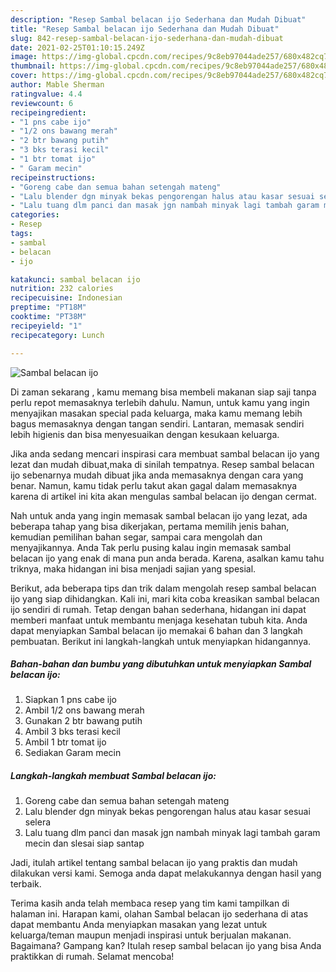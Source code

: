 ```yaml
---
description: "Resep Sambal belacan ijo Sederhana dan Mudah Dibuat"
title: "Resep Sambal belacan ijo Sederhana dan Mudah Dibuat"
slug: 842-resep-sambal-belacan-ijo-sederhana-dan-mudah-dibuat
date: 2021-02-25T01:10:15.249Z
image: https://img-global.cpcdn.com/recipes/9c8eb97044ade257/680x482cq70/sambal-belacan-ijo-foto-resep-utama.jpg
thumbnail: https://img-global.cpcdn.com/recipes/9c8eb97044ade257/680x482cq70/sambal-belacan-ijo-foto-resep-utama.jpg
cover: https://img-global.cpcdn.com/recipes/9c8eb97044ade257/680x482cq70/sambal-belacan-ijo-foto-resep-utama.jpg
author: Mable Sherman
ratingvalue: 4.4
reviewcount: 6
recipeingredient:
- "1 pns cabe ijo"
- "1/2 ons bawang merah"
- "2 btr bawang putih"
- "3 bks terasi kecil"
- "1 btr tomat ijo"
- " Garam mecin"
recipeinstructions:
- "Goreng cabe dan semua bahan setengah mateng"
- "Lalu blender dgn minyak bekas pengorengan halus atau kasar sesuai selera"
- "Lalu tuang dlm panci dan masak jgn nambah minyak lagi tambah garam mecin dan slesai siap santap"
categories:
- Resep
tags:
- sambal
- belacan
- ijo

katakunci: sambal belacan ijo 
nutrition: 232 calories
recipecuisine: Indonesian
preptime: "PT18M"
cooktime: "PT38M"
recipeyield: "1"
recipecategory: Lunch

---
```



![Sambal belacan ijo](https://img-global.cpcdn.com/recipes/9c8eb97044ade257/680x482cq70/sambal-belacan-ijo-foto-resep-utama.jpg)

Di zaman  sekarang , kamu memang bisa membeli makanan siap saji tanpa perlu repot memasaknya terlebih dahulu. Namun, untuk kamu yang ingin menyajikan masakan special pada keluarga, maka kamu memang lebih bagus memasaknya dengan tangan sendiri. Lantaran, memasak sendiri lebih higienis dan bisa menyesuaikan dengan kesukaan keluarga.

Jika anda sedang mencari inspirasi cara membuat sambal belacan ijo yang lezat dan mudah dibuat,maka di sinilah tempatnya. Resep sambal belacan ijo  sebenarnya mudah dibuat jika anda memasaknya dengan cara yang benar. Namun, kamu tidak perlu takut akan gagal dalam memasaknya 
karena di artikel ini kita akan mengulas sambal belacan ijo dengan cermat.  



Nah untuk anda yang ingin memasak sambal belacan ijo yang lezat, ada beberapa tahap yang bisa dikerjakan, pertama memilih jenis bahan, kemudian pemilihan bahan segar, sampai cara mengolah dan menyajikannya. Anda Tak perlu pusing kalau ingin memasak sambal belacan ijo yang enak di mana pun anda berada. Karena, asalkan kamu  tahu triknya, maka hidangan ini bisa menjadi sajian yang spesial.

Berikut, ada beberapa tips dan trik dalam mengolah resep sambal belacan ijo yang siap dihidangkan. Kali ini, mari kita coba kreasikan sambal belacan ijo sendiri di rumah. Tetap dengan bahan sederhana, hidangan ini dapat memberi manfaat untuk membantu menjaga kesehatan tubuh kita. Anda dapat menyiapkan Sambal belacan ijo memakai 6 bahan dan 3 langkah pembuatan. Berikut ini langkah-langkah untuk menyiapkan hidangannya.

<!--inarticleads1-->

##### Bahan-bahan dan bumbu yang dibutuhkan untuk menyiapkan Sambal belacan ijo:

1. Siapkan 1 pns cabe ijo
1. Ambil 1/2 ons bawang merah
1. Gunakan 2 btr bawang putih
1. Ambil 3 bks terasi kecil
1. Ambil 1 btr tomat ijo
1. Sediakan  Garam mecin




<!--inarticleads2-->

##### Langkah-langkah membuat Sambal belacan ijo:

1. Goreng cabe dan semua bahan setengah mateng
1. Lalu blender dgn minyak bekas pengorengan halus atau kasar sesuai selera
1. Lalu tuang dlm panci dan masak jgn nambah minyak lagi tambah garam mecin dan slesai siap santap




Jadi, itulah artikel tentang  sambal belacan ijo  yang praktis dan mudah dilakukan versi kami. Semoga anda dapat melakukannya dengan hasil yang terbaik. 

Terima kasih anda telah membaca resep yang tim kami tampilkan di halaman ini. Harapan kami, olahan  Sambal belacan ijo sederhana di atas dapat membantu Anda menyiapkan masakan yang lezat untuk keluarga/teman maupun menjadi inspirasi untuk berjualan makanan. Bagaimana? Gampang kan? Itulah resep sambal belacan ijo yang bisa Anda praktikkan di rumah. Selamat mencoba!

